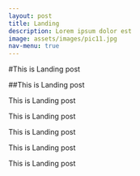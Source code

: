 ```yaml
---
layout: post
title: Landing
description: Lorem ipsum dolor est
image: assets/images/pic11.jpg
nav-menu: true
---
```


#This is Landing post 

##This is Landing post 

This is Landing post 

This is Landing post 

This is Landing post 

This is Landing post 

This is Landing post 

